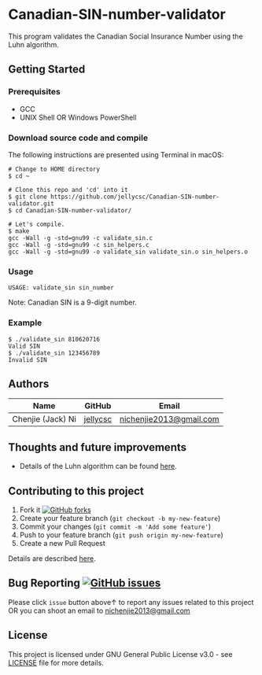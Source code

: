 # Canadian-SIN-number-validator
This program validates the Canadian Social Insurance Number using the Luhn algorithm.

## Getting Started

### Prerequisites

* GCC
* UNIX Shell OR Windows PowerShell

### Download source code and compile
The following instructions are presented using Terminal in macOS:
```
# Change to HOME directory
$ cd ~

# Clone this repo and 'cd' into it
$ git clone https://github.com/jellycsc/Canadian-SIN-number-validator.git
$ cd Canadian-SIN-number-validator/

# Let's compile.
$ make
gcc -Wall -g -std=gnu99 -c validate_sin.c
gcc -Wall -g -std=gnu99 -c sin_helpers.c
gcc -Wall -g -std=gnu99 -o validate_sin validate_sin.o sin_helpers.o
```

### Usage
```
USAGE: validate_sin sin_number
```
Note: Canadian SIN is a 9-digit number.

### Example
```
$ ./validate_sin 810620716
Valid SIN
$ ./validate_sin 123456789
Invalid SIN
```

## Authors

| Name                    | GitHub                                     | Email
| ----------------------- | ------------------------------------------ | -------------------------
| Chenjie (Jack) Ni       | [jellycsc](https://github.com/jellycsc)    | nichenjie2013@gmail.com

## Thoughts and future improvements

* Details of the Luhn algorithm can be found [here](https://en.wikipedia.org/wiki/Luhn_algorithm).

## Contributing to this project

1. Fork it [![GitHub forks](https://img.shields.io/github/forks/jellycsc/Canadian-SIN-number-validator.svg?style=social&label=Fork&maxAge=2592000)](https://github.com/jellycsc/Canadian-SIN-number-validator/fork)
2. Create your feature branch (`git checkout -b my-new-feature`)
3. Commit your changes (`git commit -m 'Add some feature'`)
4. Push to your feature branch (`git push origin my-new-feature`)
5. Create a new Pull Request

Details are described [here](https://git-scm.com/book/en/v2/GitHub-Contributing-to-a-Project).

## Bug Reporting [![GitHub issues](https://img.shields.io/github/issues/jellycsc/Canadian-SIN-number-validator.svg)](https://github.com/jellycsc/Canadian-SIN-number-validator/issues/)

Please click `issue` button above↑ to report any issues related to this project  
OR you can shoot an email to <nichenjie2013@gmail.com>

## License
This project is licensed under GNU General Public License v3.0 - see [LICENSE](LICENSE) file for more details.
